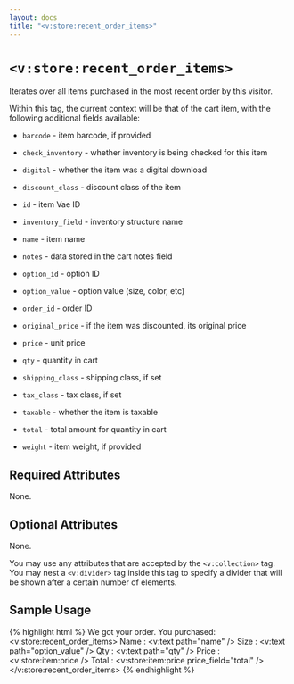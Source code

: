 ```yaml
---
layout: docs
title: "<v:store:recent_order_items>"
---
```


# `<v:store:recent_order_items>`

Iterates over all items purchased in the most recent order by this
visitor.

Within this tag, the current context will be that of the cart item, with
the following additional fields available:

-   `barcode` - item barcode, if provided

-   `check_inventory` - whether inventory is being checked for this item

-   `digital` - whether the item was a digital download

-   `discount_class` - discount class of the item

-   `id` - item Vae ID

-   `inventory_field` - inventory structure name

-   `name` - item name

-   `notes` - data stored in the cart notes field

-   `option_id` - option ID

-   `option_value` - option value (size, color, etc)

-   `order_id` - order ID

-   `original_price` - if the item was discounted, its original price

-   `price` - unit price

-   `qty` - quantity in cart

-   `shipping_class` - shipping class, if set

-   `tax_class` - tax class, if set

-   `taxable` - whether the item is taxable

-   `total` - total amount for quantity in cart

-   `weight` - item weight, if provided

## Required Attributes

None.

## Optional Attributes

None.

You may use any attributes that are accepted by the `<v:collection>`
tag. You may nest a `<v:divider>` tag inside this tag to specify a
divider that will be shown after a certain number of elements.

## Sample Usage

{% highlight html %}
We got your order.  You purchased:
<v:store:recent_order_items>
 Name  : <v:text path="name" />
 Size  : <v:text path="option_value" />
 Qty   : <v:text path="qty" />
 Price : <v:store:item:price />
 Total : <v:store:item:price price_field="total" />
</v:store:recent_order_items>
{% endhighlight %}
